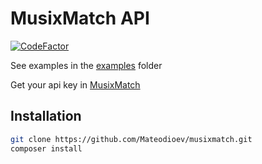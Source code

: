 # MusixMatch API
[![CodeFactor](https://www.codefactor.io/repository/github/mateodioev/musixmatch/badge)](https://www.codefactor.io/repository/github/mateodioev/musixmatch)

See examples in the [examples](examples/) folder

Get your api key in [MusixMatch](https://developer.musixmatch.com/documentation)

Installation
--------

```bash
git clone https://github.com/Mateodioev/musixmatch.git
composer install
```
